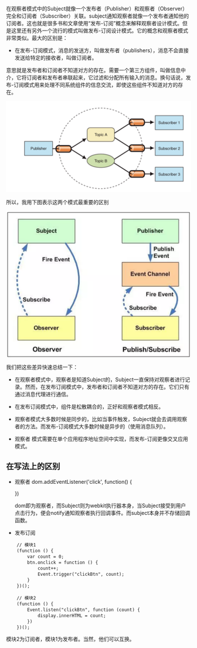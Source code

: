 在观察者模式中的Subject就像一个发布者（Publisher）和观察者（Observer）完全和订阅者（Subscriber）关联。subject通知观察者就像一个发布者通知他的订阅者。这也就是很多书和文章使用“发布-订阅”概念来解释观察者设计模式。但是这里还有另外一个流行的模式叫做发布-订阅设计模式。它的概念和观察者模式非常类似。最大的区别是：

- 在发布-订阅模式，消息的发送方，叫做发布者（publishers），消息不会直接发送给特定的接收者，叫做订阅者。

意思就是发布者和订阅者不知道对方的存在。需要一个第三方组件，叫做信息中介，它将订阅者和发布者串联起来，它过滤和分配所有输入的消息。换句话说，发布-订阅模式用来处理不同系统组件的信息交流，即使这些组件不知道对方的存在。

<img src='subscribe.png' />

所以，我用下图表示这两个模式最重要的区别

<img src='diff.png' />

我们把这些差异快速总结一下：

- 在观察者模式中，观察者是知道Subject的，Subject一直保持对观察者进行记录。然而，在发布订阅模式中，发布者和订阅者不知道对方的存在。它们只有通过消息代理进行通信。

- 在发布订阅模式中，组件是松散耦合的，正好和观察者模式相反。

- 观察者模式大多数时候是同步的，比如当事件触发，Subject就会去调用观察者的方法。而发布-订阅模式大多数时候是异步的（使用消息队列）。

- 观察者 模式需要在单个应用程序地址空间中实现，而发布-订阅更像交叉应用模式。


## 在写法上的区别
- 观察者
  dom.addEventListener('click', function() {

	})

	dom即为观察者，而Subject则为webkit执行器本身，当Subject接受到用户点击行为，便会notify通知观察者执行回调事件。而subject本身并不存储回调函数。


- 发布订阅
```
	// 模块1
	(function () {
		var count = 0;
		btn.onclick = function () {
			count++;
			Event.trigger("clickBtn", count);
		}
	})();

	// 模块2
	(function () {
		Event.listen("clickBtn", function (count) {
			display.innerHTML = count;
		})
	})();
```

模块2为订阅者，模块1为发布者。当然，他们可以互换。

